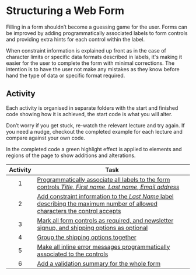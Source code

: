 # Structuring a Web Form

Filling in a form shouldn’t become a guessing game for the user. Forms can be improved by adding programmatically associated labels to form controls and providing extra hints for each control within the label.

When constraint information is explained up front as in the case of character limits or specific data formats described in labels, it's making it easier for the user to complete the form with minimal corrections. The intention is to have the user not make any mistakes as they know before hand the type of data or specific format required.

## Activity

Each activity is organised in separate folders with the start and finished code showing how it is achieved, the start code is what you will alter.

Don’t worry if you get stuck, re-watch the relevant lecture and try again. If you need a nudge, checkout the completed example for each lecture and compare against your own code. 

In the completed code a green highlight effect is applied to elements and regions of the page to show additions and alterations.

| Activity | Task |
| :---: | --- |
1 | [Programmatically associate all labels to the form controls _Title_, _First name_, _Last name_, _Email address_](1-add-labels-controls/README.md)
2 | [Add constraint information to the _Last Name_ label describing the maximum number of allowed characters the control accepts](2-identify-data-formats/README.md)
3 | [Mark all form controls as required, and newsletter signup, and shipping options as optional](3-highlight-required-input/README.md)
4 | [Group the shipping options together](4-group-related-controls/README.md)
5 | [Make all inline error messages programmatically associated to the controls](5-use-inline-error-messages/README.md)
6 | [Add a validation summary for the whole form](6-use-validation-summary/README.md)
